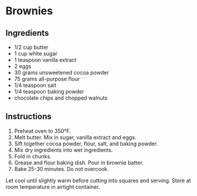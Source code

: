 # Brownies

## Ingredients

- 1/2 cup butter
- 1 cup white sugar
- 1 teaspoon vanilla extract
- 2 eggs
- 30 grams unsweetened cocoa powder
- 75 grams all-purpose flour
- 1/4 teaspoon salt
- 1/4 teaspoon baking powder
- chocolate chips and chopped walnuts

## Instructions

1. Preheat oven to 350°F.
2. Melt butter. Mix in sugar, vanilla extract and eggs.
3. Sift together cocoa powder, flour, salt, and baking powder.
4. Mix dry ingredients into wet ingredients.
5. Fold in chunks.
6. Grease and flour baking dish. Pour in brownie batter.
7. Bake 25-30 minutes. Do not overcook.

Let cool until slightly warm before cutting into squares and serving. Store at room temperature in airtight container.
